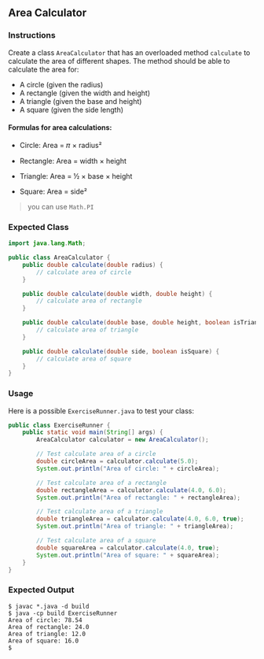 ## Area Calculator

### Instructions

Create a class `AreaCalculator` that has an overloaded method `calculate` to calculate the area of different shapes. The method should be able to calculate the area for:

- A circle (given the radius)
- A rectangle (given the width and height)
- A triangle (given the base and height)
- A square (given the side length)

#### Formulas for area calculations:

- Circle: Area = 𝜋 × radius²

- Rectangle: Area = width × height

- Triangle: Area = ½ × base × height

- Square: Area = side²

> you can use `Math.PI`

### Expected Class

```java
import java.lang.Math;

public class AreaCalculator {
    public double calculate(double radius) {
        // calculate area of circle
    }

    public double calculate(double width, double height) {
        // calculate area of rectangle
    }

    public double calculate(double base, double height, boolean isTriangle) {
        // calculate area of triangle
    }

    public double calculate(double side, boolean isSquare) {
        // calculate area of square
    }
}
```

### Usage

Here is a possible `ExerciseRunner.java` to test your class:

```java
public class ExerciseRunner {
    public static void main(String[] args) {
        AreaCalculator calculator = new AreaCalculator();

        // Test calculate area of a circle
        double circleArea = calculator.calculate(5.0);
        System.out.println("Area of circle: " + circleArea);

        // Test calculate area of a rectangle
        double rectangleArea = calculator.calculate(4.0, 6.0);
        System.out.println("Area of rectangle: " + rectangleArea);

        // Test calculate area of a triangle
        double triangleArea = calculator.calculate(4.0, 6.0, true);
        System.out.println("Area of triangle: " + triangleArea);

        // Test calculate area of a square
        double squareArea = calculator.calculate(4.0, true);
        System.out.println("Area of square: " + squareArea);
    }
}
```

### Expected Output

```shell
$ javac *.java -d build
$ java -cp build ExerciseRunner
Area of circle: 78.54
Area of rectangle: 24.0
Area of triangle: 12.0
Area of square: 16.0
$
```
